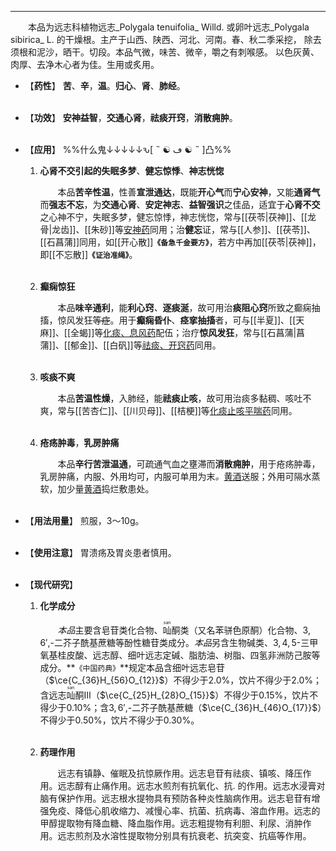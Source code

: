 ---
&emsp;&emsp;本品为远志科植物远志_Polygala tenuifolia_ Willd. 或卵叶远志_Polygala sibirica_ L. 的干燥根。主产于山西、陕西、河北、河南。春、秋二季采挖， 除去须根和泥沙，晒干。切段。本品气微，味苦、微辛，嚼之有刺喉感。 以色灰黄、肉厚、去净木心者为佳。生用或炙用。

- 【**药性**】
	**苦**、**辛**，**温**。**归心**、**肾**、**肺经**。<br></br>

- 【**功效**】
	**安神益智**，**交通心肾**，**祛痰开窍**，**消散痈肿**。<br></br>

- 【**应用**】
	%%什么鬼↓↓↓↓↓ԅ[ ˵ ☯ ڡ ☯ ˵ ]凸%%
	1. **心肾不交引起的失眠多梦**、**健忘惊悸**、**神志恍惚**
		
		&emsp;&emsp;本品**苦辛性温**，性善**宣泄通达**，既能**开心气**而**宁心安神**，又能**通肾气**而**强志不忘**，为**交通心肾**、**安定神志**、**益智强识**之佳品，适宜于**心肾不交**之心神不宁，失眠多梦，健忘惊悸，神志恍惚，常与[[茯苓|茯神]]、[[龙骨|龙齿]]、[[朱砂]]等<ins>安神药</ins>同用；治**健忘**证，常与[[人参]]、[[茯苓]]、[[石菖蒲]]同用，如[[开心散]]**`《备急千金要方》`**，若方中再加[[茯苓|茯神]]，即[[不忘散]]**`《证治准绳》`**。<br></br>
	
	2. **癫痫惊狂**
		
		&emsp;&emsp;本品**味辛通利**，能**利心窍**<dfn>、</dfn>**逐痰涎**，故可用治**痰阻心窍**所致之癫痫抽搐，惊风发狂~~等症~~。用于**癫痫昏仆**、**痉挛抽搐**者，可与[[半夏]]、[[天麻]]、[[全蝎]]等<ins>化痰、息风药</ins>配伍；治疗**惊风发狂**，常与[[石菖蒲|菖蒲]]、[[郁金]]、[[白矾]]等<ins>祛痰、开窍药</ins>同用。<br></br>
	
	3. **咳痰不爽**
		
		&emsp;&emsp;本品**苦温性燥**，入肺经，能**祛痰止咳**，故可用治痰多黏稠、咳吐不爽，常与[[苦杏仁]]、[[川贝母]]、[[桔梗]]等<ins>化痰止咳平喘药</ins>同用。<br></br>
	
	4. **疮疡肿毒**，**乳房肿痛**
		
		&emsp;&emsp;本品**辛行苦泄温通**，可疏通气血之壅滞而**消散痈肿**，用于疮疡肿毒，乳房肿痛，内服、外用均可，内服可单用为末<dfn>。</dfn><ins>黄酒</ins>送服；外用可隔水蒸软，加少量<ins>黄酒</ins>捣烂敷患处。<br></br>

- 【**用法用量**】
	煎服，3～10g。<br></br>

- 【**使用注意**】
	胃溃疡及胃炎患者慎用。<br></br>

- 【**现代研究**】
	1. **化学成分**
		
		&emsp;&emsp;<dfn>本品</dfn>主要含皂苷类化合物、<ruby>𠮿<rp>(</rp><rt>san</rt><rp>)</rp></ruby>酮类（又名苯骈色原酮）化合物、$3,{6}',$-二芥子酰基蔗糖等酚性糖苷类成分。<dfn>本品</dfn>另含生物碱类、$3,4,5$-三甲氧基桂皮酸、远志醇、细叶远志定碱、脂肪油、树脂、四氢非洲防己胺等成分。**`《中国药典》`**规定本品含细叶远志皂苷（$\ce{C_{36}H_{56}O_{12}}$）不得少于2.0%，饮片不得少于2.0%；含远志<ruby>𠮿<rp>(</rp><rt>san</rt><rp>)</rp></ruby>酮$Ⅲ$（$\ce{C_{25}H_{28}O_{15}}$）不得少于0.15%，饮片不得少于0.10%；含$3,{6}',$-二芥子酰基蔗糖（$\ce{C_{36}H_{46}O_{17}}$）不得少于0.50%，饮片不得少于0.30%。<br></br>
	
	2. **药理作用**
		
		&emsp;&emsp;远志有镇静、催眠及抗惊厥作用。远志皂苷有祛痰、镇咳、降压作用。远志醇有止痛作用。远志水煎剂有抗氧化、抗. 的作用。远志水浸膏对脑有保护作用。远志根水提物具有预防各种炎性脑病作用。远志皂苷有增强免疫、降低心肌收缩力、减慢心率、抗菌、抗病毒、溶血作用。远志的甲醇提取物有降血糖、降血脂作用。远志粗提物有利胆、利尿、消肿作用。远志煎剂及水溶性提取物分别具有抗衰老、抗突变、抗癌等作用。